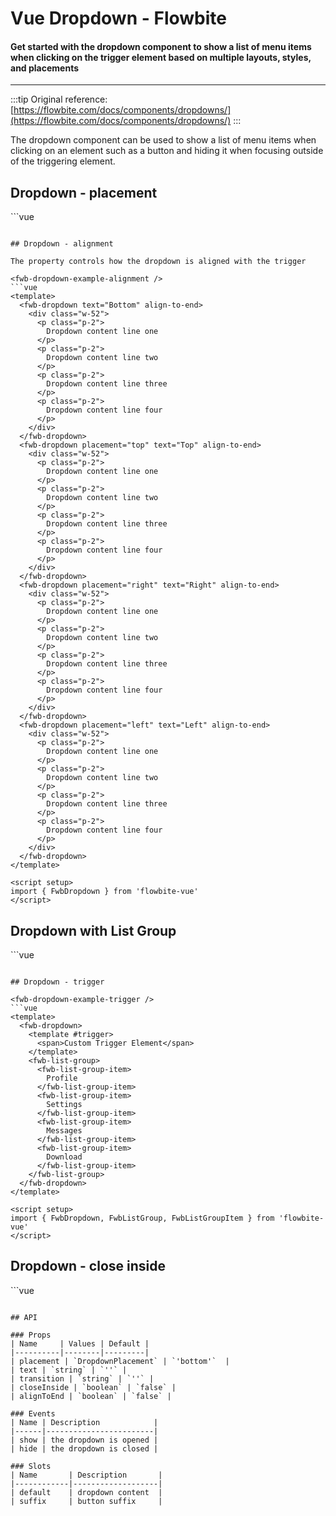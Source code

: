 <script setup>
import FwbDropdownExamplePlacement from './dropdown/examples/FwbDropdownExamplePlacement.vue'
import FwbDropdownExampleAlignment from './dropdown/examples/FwbDropdownExampleAlignment.vue'
import FwbDropdownExampleListGroup from './dropdown/examples/FwbDropdownExampleListGroup.vue'
import FwbDropdownExampleTrigger from './dropdown/examples/FwbDropdownExampleTrigger.vue'
</script>

# Vue Dropdown - Flowbite

#### Get started with the dropdown component to show a list of menu items when clicking on the trigger element based on multiple layouts, styles, and placements

---

:::tip
Original reference: [https://flowbite.com/docs/components/dropdowns/](https://flowbite.com/docs/components/dropdowns/)
:::

The dropdown component can be used to show a list of menu items when clicking on an element such as a button and hiding it when focusing outside of the triggering element.

## Dropdown - placement

<fwb-dropdown-example-placement />
```vue
<template>
  <fwb-dropdown text="Bottom">
    <div class="w-52">
      <p class="p-2">
        Dropdown content line one
      </p>
      <p class="p-2">
        Dropdown content line two
      </p>
      <p class="p-2">
        Dropdown content line three
      </p>
      <p class="p-2">
        Dropdown content line four
      </p>
    </div>
  </fwb-dropdown>
  <fwb-dropdown placement="top" text="Top">
    <div class="w-52">
      <p class="p-2">
        Dropdown content line one
      </p>
      <p class="p-2">
        Dropdown content line two
      </p>
      <p class="p-2">
        Dropdown content line three
      </p>
      <p class="p-2">
        Dropdown content line four
      </p>
    </div>
  </fwb-dropdown>
  <fwb-dropdown placement="right" text="Right">
    <div class="w-52">
      <p class="p-2">
        Dropdown content line one
      </p>
      <p class="p-2">
        Dropdown content line two
      </p>
      <p class="p-2">
        Dropdown content line three
      </p>
      <p class="p-2">
        Dropdown content line four
      </p>
    </div>
  </fwb-dropdown>
  <fwb-dropdown placement="left" text="Left">
    <div class="w-52">
      <p class="p-2">
        Dropdown content line one
      </p>
      <p class="p-2">
        Dropdown content line two
      </p>
      <p class="p-2">
        Dropdown content line three
      </p>
      <p class="p-2">
        Dropdown content line four
      </p>
    </div>
  </fwb-dropdown>
</template>

<script setup>
import { FwbDropdown } from 'flowbite-vue'
</script>
```

## Dropdown - alignment

The property controls how the dropdown is aligned with the trigger

<fwb-dropdown-example-alignment />
```vue
<template>
  <fwb-dropdown text="Bottom" align-to-end>
    <div class="w-52">
      <p class="p-2">
        Dropdown content line one
      </p>
      <p class="p-2">
        Dropdown content line two
      </p>
      <p class="p-2">
        Dropdown content line three
      </p>
      <p class="p-2">
        Dropdown content line four
      </p>
    </div>
  </fwb-dropdown>
  <fwb-dropdown placement="top" text="Top" align-to-end>
    <div class="w-52">
      <p class="p-2">
        Dropdown content line one
      </p>
      <p class="p-2">
        Dropdown content line two
      </p>
      <p class="p-2">
        Dropdown content line three
      </p>
      <p class="p-2">
        Dropdown content line four
      </p>
    </div>
  </fwb-dropdown>
  <fwb-dropdown placement="right" text="Right" align-to-end>
    <div class="w-52">
      <p class="p-2">
        Dropdown content line one
      </p>
      <p class="p-2">
        Dropdown content line two
      </p>
      <p class="p-2">
        Dropdown content line three
      </p>
      <p class="p-2">
        Dropdown content line four
      </p>
    </div>
  </fwb-dropdown>
  <fwb-dropdown placement="left" text="Left" align-to-end>
    <div class="w-52">
      <p class="p-2">
        Dropdown content line one
      </p>
      <p class="p-2">
        Dropdown content line two
      </p>
      <p class="p-2">
        Dropdown content line three
      </p>
      <p class="p-2">
        Dropdown content line four
      </p>
    </div>
  </fwb-dropdown>
</template>

<script setup>
import { FwbDropdown } from 'flowbite-vue'
</script>
```

## Dropdown with List Group

<fwb-dropdown-example-list-group />
```vue
<template>
  <fwb-dropdown text="Menu">
    <fwb-list-group>
      <fwb-list-group-item>
        Profile
      </fwb-list-group-item>
      <fwb-list-group-item>
        Settings
      </fwb-list-group-item>
      <fwb-list-group-item>
        Messages
      </fwb-list-group-item>
      <fwb-list-group-item>
        Download
      </fwb-list-group-item>
    </fwb-list-group>
  </fwb-dropdown>
</template>

<script setup>
import { FwbDropdown, FwbListGroup, FwbListGroupItem } from 'flowbite-vue'
</script>
```

## Dropdown - trigger

<fwb-dropdown-example-trigger />
```vue
<template>
  <fwb-dropdown>
    <template #trigger>
      <span>Custom Trigger Element</span>
    </template>
    <fwb-list-group>
      <fwb-list-group-item>
        Profile
      </fwb-list-group-item>
      <fwb-list-group-item>
        Settings
      </fwb-list-group-item>
      <fwb-list-group-item>
        Messages
      </fwb-list-group-item>
      <fwb-list-group-item>
        Download
      </fwb-list-group-item>
    </fwb-list-group>
  </fwb-dropdown>
</template>

<script setup>
import { FwbDropdown, FwbListGroup, FwbListGroupItem } from 'flowbite-vue'
</script>
```

## Dropdown - close inside

<fwb-dropdown-example-trigger />
```vue
<template>
  <fwb-dropdown text="Bottom" close-inside>
    <list-group>
      <list-group-item>
        Profile
      </list-group-item>
      <list-group-item>
        Settings
      </list-group-item>
      <list-group-item>
        Messages
      </list-group-item>
      <list-group-item>
        Download
      </list-group-item>
    </list-group>
  </fwb-dropdown>
</template>

<script setup>
import { FwbDropdown, ListGroup, ListGroupItem } from 'flowbite-vue'
</script>
```

## API

### Props
| Name     | Values | Default |
|----------|--------|---------|
| placement | `DropdownPlacement` | `'bottom'`  |
| text | `string` | `''` |
| transition | `string` | `''` |
| closeInside | `boolean` | `false` |
| alignToEnd | `boolean` | `false` |

### Events
| Name | Description            |
|------|------------------------|
| show | the dropdown is opened |
| hide | the dropdown is closed |

### Slots
| Name       | Description       |
|------------|-------------------|
| default    | dropdown content  |
| suffix     | button suffix     |
